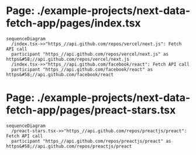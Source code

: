 # Page: ./example-projects/next-data-fetch-app/pages/index.tsx
```mermaid
sequenceDiagram
  /index.tsx->>"https_//api.github.com/repos/vercel/next.js": Fetch API call
  participant "https_//api.github.com/repos/vercel/next.js" as https&#58;//api.github.com/repos/vercel/next.js
  /index.tsx->>"https_//api.github.com/facebook/react": Fetch API call
  participant "https_//api.github.com/facebook/react" as https&#58;//api.github.com/facebook/react
```
# Page: ./example-projects/next-data-fetch-app/pages/preact-stars.tsx
```mermaid
sequenceDiagram
  /preact-stars.tsx->>"https_//api.github.com/repos/preactjs/preact": Fetch API call
  participant "https_//api.github.com/repos/preactjs/preact" as https&#58;//api.github.com/repos/preactjs/preact
```
